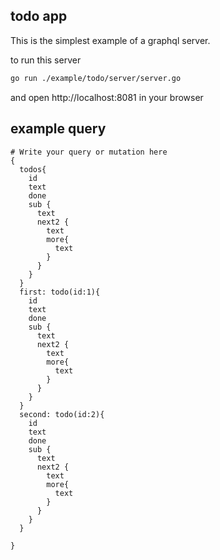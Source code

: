 ## todo app

This is the simplest example of a graphql server.

to run this server
```bash
go run ./example/todo/server/server.go
```

and open http://localhost:8081 in your browser



## example query
```
# Write your query or mutation here
{
  todos{
    id
    text
    done
    sub {
      text
      next2 {
        text
        more{
          text
        }
      }
    }
  }
  first: todo(id:1){
    id
    text
    done    
    sub {
      text
      next2 {
        text
        more{
          text
        }
      }
    }
  }
  second: todo(id:2){
    id
    text
    done    
    sub {
      text
      next2 {
        text
        more{
          text
        }
      }
    }
  }
  
}
```